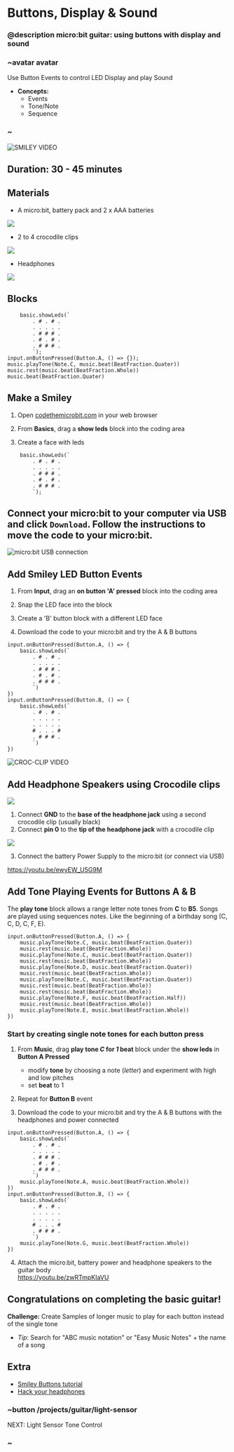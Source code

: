 # Buttons, Display & Sound
### @description micro:bit guitar: using buttons with display and sound

### ~avatar avatar
Use Button Events to control LED Display and play Sound  
* **Concepts:**
     * Events
     * Tone/Note
     * Sequence

### ~

![SMILEY VIDEO]()

## Duration: 30 - 45 minutes

## Materials

* A micro:bit, battery pack and 2 x AAA batteries

![](/static/mb/projects/guitar/microbit.jpg)

* 2 to 4 crocodile clips

![](/static/mb/projects/guitar/crocclips.jpg)

* Headphones

![](/static/mb/projects/guitar/headphones.jpg)

## Blocks

```cards
    basic.showLeds(`
        . # . # .
        . . . . .
        . # # # .
        . # . # .
        . # # # .
        `);
input.onButtonPressed(Button.A, () => {});
music.playTone(Note.C, music.beat(BeatFraction.Quater))
music.rest(music.beat(BeatFraction.Whole))
music.beat(BeatFraction.Quater)
```

## Make a Smiley

1) Open [codethemicrobit.com](https://codethemicrobit.com) in your web browser  

2) From **Basics**, drag a **show leds** block into the coding area  

3) Create a face with leds  

```blocks
    basic.showLeds(`
        . # . # .
        . . . . .
        . # # # .
        . # . # .
        . # # # .
        `);
```
Connect your micro:bit to your computer via USB and click **`Download`**. 
Follow the instructions to move the code to your micro:bit.  
  -

![micro:bit USB connection](/static/mb/projects/guitar/connectmicrobit.jpg)

## Add Smiley LED Button Events  
1) From **Input**, drag an **on button 'A' pressed** block into the coding area  

2) Snap the LED face into the block  

3) Create a 'B' button block with a different LED face   

4) Download the code to your micro:bit and try the A & B buttons  

```blocks
input.onButtonPressed(Button.A, () => {
    basic.showLeds(`
        . # . # .
        . . . . .
        . # # # .
        . # . # .
        . # # # .
        `)
})
input.onButtonPressed(Button.B, () => {
    basic.showLeds(`
        . # . # .
        . . . . .
        . . . . .
        # . . . #
        . # # # .
        `)
})
```

![CROC-CLIP VIDEO]() 

## Add Headphone Speakers using Crocodile clips

![](/static/mb/projects/guitar/crocclipintoboard.jpg)  

1) Connect **GND** to the **base of the headphone jack** using a second crocodile clip (usually black)  
2) Connect **pin 0** to the **tip of the headphone jack** with a crocodile clip  

![](/static/mb/projects/guitar/jacktocrocs.jpg)

3) Connect the battery Power Supply to the micro:bit (or connect via USB)  

https://youtu.be/ewyEW_U5G9M  
  
## Add Tone Playing Events for Buttons A & B

The **play tone** block allows a range letter note tones from **C** to **B5**.  Songs are played using sequences notes.
  Like the beginning of a birthday song (C, C, D, C, F, E).
```blocks
input.onButtonPressed(Button.A, () => {
    music.playTone(Note.C, music.beat(BeatFraction.Quater))
    music.rest(music.beat(BeatFraction.Whole))
    music.playTone(Note.C, music.beat(BeatFraction.Quater))
    music.rest(music.beat(BeatFraction.Whole))
    music.playTone(Note.D, music.beat(BeatFraction.Quater))
    music.rest(music.beat(BeatFraction.Whole))
    music.playTone(Note.C, music.beat(BeatFraction.Quater))
    music.rest(music.beat(BeatFraction.Whole))
    music.rest(music.beat(BeatFraction.Whole))
    music.playTone(Note.F, music.beat(BeatFraction.Half))
    music.rest(music.beat(BeatFraction.Whole))
    music.playTone(Note.E, music.beat(BeatFraction.Whole))
})
```
### Start by creating single note tones for each button press

1) From **Music**, drag **play tone *C* for *1* beat** block under the **show leds** in **Button A Pressed**  
   - modify **tone** by choosing a note (*letter*) and experiment with high and low pitches  
   - set **beat** to 1  

2) Repeat for **Button B** event  

3) Download the code to your micro:bit and try the A & B buttons with the headphones and power connected  
```blocks
input.onButtonPressed(Button.A, () => {
    basic.showLeds(`
        . # . # .
        . . . . .
        . # # # .
        . # . # .
        . # # # .
        `)
    music.playTone(Note.A, music.beat(BeatFraction.Whole))
})
input.onButtonPressed(Button.B, () => {
    basic.showLeds(`
        . # . # .
        . . . . .
        . . . . .
        # . . . #
        . # # # .
        `)
    music.playTone(Note.G, music.beat(BeatFraction.Whole))
})
```
4) Attach the micro:bit, battery power and headphone speakers to the guitar body  
https://youtu.be/zwRTmpKIaVU  
  
## Congratulations on completing the basic guitar!   
**Challenge:** Create Samples of longer music to play for each button instead of the single tone
  - *Tip*: Search for "ABC music notation" or "Easy Music Notes" + the name of a song

## Extra

  * [Smiley Buttons tutorial](/projects/smiley-buttons)
  * [Hack your headphones](/projects/hack-your-headphones)


### ~button /projects/guitar/light-sensor
NEXT: Light Sensor Tone Control
### ~
